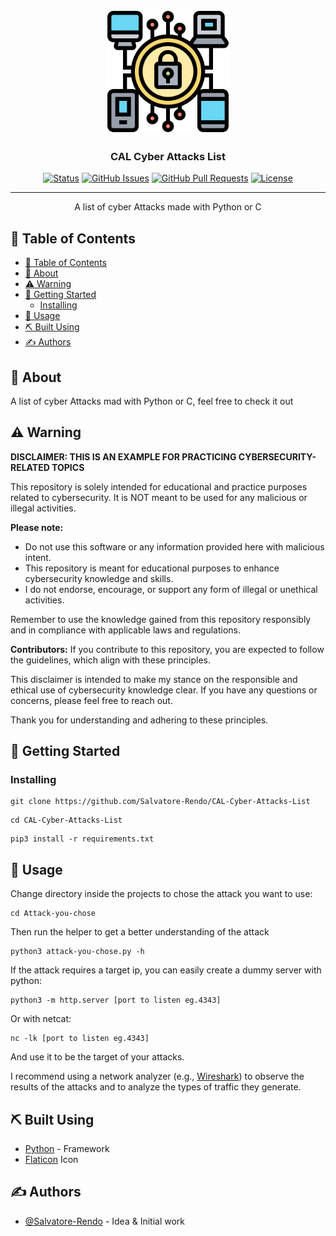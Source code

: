 <p align="center">
  <a href="" rel="noopener">
 <img width=200px height=200px src="src/logo.png" alt="Project logo"></a>
</p>

<h3 align="center">CAL Cyber Attacks List </h3>

<div align="center">

[![Status](https://img.shields.io/badge/status-active-success.svg)]()
[![GitHub Issues](https://img.shields.io/github/issues/Salvatore-Rendo/CAL-Cyber-Attacks-List.svg)](https://github.com/Salvatore-Rendo/CAL-Cyber-Attacks-List/issues)
[![GitHub Pull Requests](https://img.shields.io/github/issues-pr/Salvatore-Rendo/guardianpy.svg)](https://github.com/Salvatore-Rendo/CAL-Cyber-Attacks-List/pulls)
[![License](https://img.shields.io/badge/license-MIT-blue.svg)](/LICENSE)

</div>

---

<p align="center"> A list of cyber Attacks made with Python or C
    <br> 
</p>

## 📝 Table of Contents

- [📝 Table of Contents](#-table-of-contents)
- [🧐 About ](#-about-)
- [⚠️ Warning ](#️-warning-)
- [🏁 Getting Started ](#-getting-started-)
  - [Installing](#installing)
- [🎈 Usage ](#-usage-)
- [⛏️ Built Using ](#️-built-using-)
- [✍️ Authors ](#️-authors-)

## 🧐 About <a name = "about"></a>

A list of cyber Attacks mad with Python or C, feel free to check it out

## ⚠️ Warning <a name = "about"></a>

**DISCLAIMER: THIS IS AN EXAMPLE FOR PRACTICING CYBERSECURITY-RELATED TOPICS**

This repository is solely intended for educational and practice purposes related to cybersecurity. It is NOT meant to be used for any malicious or illegal activities. 

**Please note:**

- Do not use this software or any information provided here with malicious intent.
- This repository is meant for educational purposes to enhance cybersecurity knowledge and skills.
- I do not endorse, encourage, or support any form of illegal or unethical activities.

Remember to use the knowledge gained from this repository responsibly and in compliance with applicable laws and regulations.

**Contributors:** If you contribute to this repository, you are expected to follow the guidelines, which align with these principles.

This disclaimer is intended to make my stance on the responsible and ethical use of cybersecurity knowledge clear. If you have any questions or concerns, please feel free to reach out.

Thank you for understanding and adhering to these principles.

## 🏁 Getting Started <a name = "getting_started"></a>

### Installing


```
git clone https://github.com/Salvatore-Rendo/CAL-Cyber-Attacks-List
```

```
cd CAL-Cyber-Attacks-List
```

```
pip3 install -r requirements.txt
```

## 🎈 Usage <a name="usage"></a>

Change directory inside the projects to chose the attack you want to use:

```
cd Attack-you-chose
```

Then run the helper to get a better understanding of the attack

```
python3 attack-you-chose.py -h
```

If the attack requires a target ip, you can easily create a dummy server with python:

```
python3 -m http.server [port to listen eg.4343]
```
Or with netcat:
```
nc -lk [port to listen eg.4343]
```

And use it to be the target of your attacks.

I recommend using a network analyzer (e.g., [Wireshark](https://www.wireshark.org/)) to observe the results of the attacks and to analyze the types of traffic they generate.


## ⛏️ Built Using <a name = "built_using"></a>


- [Python](https://www.python.org/) - Framework
- [Flaticon](https://www.flaticon.com/) Icon


## ✍️ Authors <a name = "authors"></a>

- [@Salvatore-Rendo](https://github.com/Salvatore-Rendo) - Idea & Initial work


